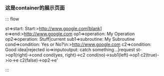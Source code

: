 ### 这是container的展示页面

::: flow

st=>start: Start:>http://www.google.com[blank]
e=>end:>http://www.google.com
op1=>operation: My Operation
op2=>operation: Stuff|current
sub1=>subroutine: My Subroutine
cond=>condition: Yes
or No?\n:>http://www.google.com
c2=>condition: Good idea|rejected
io=>inputoutput: catch something...|request
st->op1(right)->cond
cond(yes, right)->c2
cond(no)->sub1(left)->op1
c2(true)->io->e
c2(false)->op2->e'

:::
